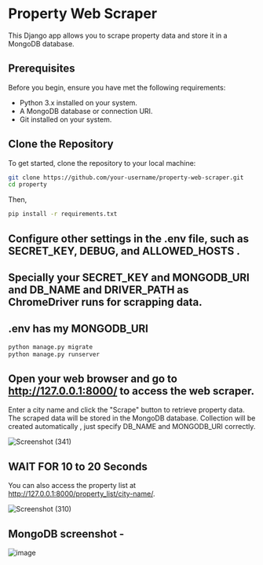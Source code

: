 # Property Web Scraper

This Django app allows you to scrape property data and store it in a MongoDB database.

## Prerequisites

Before you begin, ensure you have met the following requirements:

- Python 3.x installed on your system.
- A MongoDB database or connection URI.
- Git installed on your system.

## Clone the Repository

To get started, clone the repository to your local machine:

```bash
git clone https://github.com/your-username/property-web-scraper.git
cd property
```

Then,
```bash
pip install -r requirements.txt
```

## Configure other settings in the .env file, such as SECRET_KEY, DEBUG, and ALLOWED_HOSTS .
## Specially your SECRET_KEY and MONGODB_URI and DB_NAME and DRIVER_PATH as ChromeDriver runs for scrapping data.
## .env has my MONGODB_URI 

```bash
python manage.py migrate
python manage.py runserver
```

## Open your web browser and go to http://127.0.0.1:8000/ to access the web scraper.

Enter a city name and click the "Scrape" button to retrieve property data. The scraped data will be stored in the MongoDB database.
Collection will be created automatically , just specify DB_NAME and MONGODB_URI correctly.

![Screenshot (341)](https://github.com/tehami02/webscrapperDjango/assets/93815993/5b6f8359-a40f-4754-8031-297e615802a2)

## WAIT FOR 10 to 20 Seconds

You can also access the property list at http://127.0.0.1:8000/property_list/city-name/.

![Screenshot (310)](https://github.com/tehami02/webscrapperDjango/assets/93815993/0fd9e24b-28b4-43bc-9b92-65e54bfa59d8)

## MongoDB screenshot -
![image](https://github.com/tehami02/webscrapperDjango/assets/93815993/f98aac1b-3b70-46d5-b1ce-3d7633176fdb)

